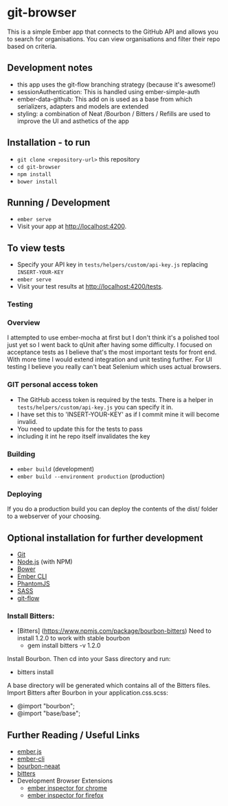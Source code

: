 # git-browser

This is a simple Ember app that connects to the GitHub API and allows you to search for organisations. You can view organisations and filter their repo based on criteria. 

## Development notes
* this app uses the git-flow branching strategy (because it's awesome!) 
* sessionAuthentication: This is handled using ember-simple-auth
* ember-data-github: This add on is used as a base from which serializers, adapters and models are extended
* styling: a combination of Neat /Bourbon / Bitters / Refills are used to improve the UI and asthetics of the app

## Installation - to run

* `git clone <repository-url>` this repository
* `cd git-browser`
* `npm install`
* `bower install`

## Running / Development

* `ember serve`
* Visit your app at [http://localhost:4200](http://localhost:4200).

## To view tests
* Specify your API key in `tests/helpers/custom/api-key.js` replacing `INSERT-YOUR-KEY`
* `ember serve`
* Visit your test results at [http://localhost:4200/tests](http://localhost:4200/tests).

### Testing

### Overview
 I attempted to use ember-mocha at first but I don't think it's a polished tool just yet so I went back to qUnit after having some difficulty. 
 I focused on acceptance tests as I believe that's the most important tests for front end. With more time I would extend integration and unit testing further. 
 For UI testing I believe you really can't beat Selenium which uses actual browsers.
 
### GIT personal access token
* The GitHub access token is required by the tests. There is a helper in `tests/helpers/custom/api-key.js` you can specify it in. 
* I have set this to 'INSERT-YOUR-KEY' as if I commit mine it will become invalid. 
* You need to update this for the tests to pass
* including it int he repo itself invalidates the key


### Building

* `ember build` (development)
* `ember build --environment production` (production)

### Deploying

If you do a production build you can deploy the contents of the dist/ folder to a webserver of your choosing. 

## Optional installation for further development

* [Git](https://git-scm.com/)
* [Node.js](https://nodejs.org/) (with NPM)
* [Bower](https://bower.io/)
* [Ember CLI](https://ember-cli.com/)
* [PhantomJS](http://phantomjs.org/)
* [SASS](http://sass-lang.com/)
* [git-flow](https://github.com/nvie/gitflow)

### Install Bitters:
* [Bitters] (https://www.npmjs.com/package/bourbon-bitters) 
Need to install 1.2.0 to work with stable bourbon
  * gem install bitters -v 1.2.0

Install Bourbon. Then cd into your Sass directory and run:
  * bitters install

A base directory will be generated which contains all of the Bitters files. Import Bitters after Bourbon in your application.css.scss:
  * @import "bourbon";
  * @import "base/base";

## Further Reading / Useful Links

* [ember.js](http://emberjs.com/)
* [ember-cli](https://ember-cli.com/)
* [bourbon-neaat](http://neat.bourbon.io/)
* [bitters](http://bitters.bourbon.io/)
* Development Browser Extensions
  * [ember inspector for chrome](https://chrome.google.com/webstore/detail/ember-inspector/bmdblncegkenkacieihfhpjfppoconhi)
  * [ember inspector for firefox](https://addons.mozilla.org/en-US/firefox/addon/ember-inspector/)
